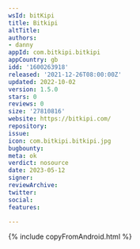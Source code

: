 ```yaml
---
wsId: bitKipi
title: Bitkipi
altTitle: 
authors:
- danny 
appId: com.bitkipi.bitkipi
appCountry: gb
idd: '1600263918'
released: '2021-12-26T08:00:00Z'
updated: 2022-10-02
version: 1.5.0
stars: 0
reviews: 0
size: '27810816'
website: https://bitkipi.com/
repository: 
issue: 
icon: com.bitkipi.bitkipi.jpg
bugbounty: 
meta: ok
verdict: nosource
date: 2023-05-12
signer: 
reviewArchive: 
twitter: 
social: 
features: 

---
```


{% include copyFromAndroid.html %}